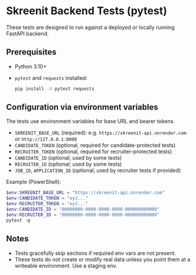 # Skreenit Backend Tests (pytest)

These tests are designed to run against a deployed or locally running FastAPI backend.

## Prerequisites

- Python 3.10+
- `pytest` and `requests` installed:
  
  ```bash
  pip install -U pytest requests
  ```

## Configuration via environment variables

The tests use environment variables for base URL and bearer tokens.

- `SKREENIT_BASE_URL` (required): e.g. `https://skreenit-api.onrender.com` or `http://127.0.0.1:8000`
- `CANDIDATE_TOKEN` (optional, required for candidate-protected tests)
- `RECRUITER_TOKEN` (optional, required for recruiter-protected tests)
- `CANDIDATE_ID` (optional; used by some tests)
- `RECRUITER_ID` (optional; used by some tests)
- `JOB_ID`, `APPLICATION_ID` (optional; used by recruiter tests if provided)

Example (PowerShell):

```powershell
$env:SKREENIT_BASE_URL = "https://skreenit-api.onrender.com"
$env:CANDIDATE_TOKEN = "eyJ..."
$env:RECRUITER_TOKEN = "eyJ..."
$env:CANDIDATE_ID = "00000000-0000-0000-0000-000000000000"
$env:RECRUITER_ID = "00000000-0000-0000-0000-000000000000"
pytest -q
```

## Notes

- Tests gracefully skip sections if required env vars are not present.
- These tests do not create or modify real data unless you point them at a writeable environment. Use a staging env.
